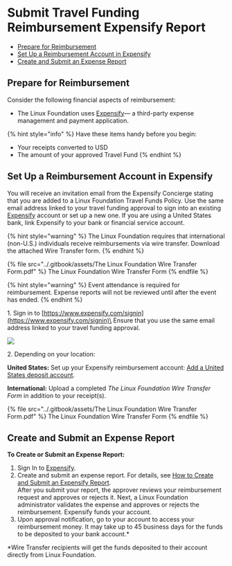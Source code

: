 # Submit Travel Funding Reimbursement Expensify Report

* [Prepare for Reimbursement](submit-travel-funding-reimbursement-expensify-report.md#submittravelfundingreimbursementexpensereport-prepareforreimbursement)
* [Set Up a Reimbursement Account in Expensify](submit-travel-funding-reimbursement-expensify-report.md#submittravelfundingreimbursementexpensereport-setupareimbursementaccountinexpensify)
* [Create and Submit an Expense Report](submit-travel-funding-reimbursement-expensify-report.md#submittravelfundingreimbursementexpensereport-createandsubmitanexpensereport)

## Prepare for Reimbursement <a href="#submittravelfundingreimbursementexpensereport-prepareforreimbursement" id="submittravelfundingreimbursementexpensereport-prepareforreimbursement"></a>

Consider the following financial aspects of reimbursement:

* The Linux Foundation uses [Expensify](https://www.expensify.com)— a third-party expense management and payment application.

{% hint style="info" %}
Have these items handy before you begin:

* Your receipts converted to USD
* The amount of your approved Travel Fund
{% endhint %}

## Set Up a Reimbursement Account in Expensify <a href="#submittravelfundingreimbursementexpensereport-setupareimbursementaccountinexpensify" id="submittravelfundingreimbursementexpensereport-setupareimbursementaccountinexpensify"></a>

You will receive an invitation email from the Expensify Concierge stating that you are added to a Linux Foundation Travel Funds Policy. Use the same email address linked to your travel funding approval to sign into an existing [Expensify](https://www.expensify.com) account or set up a new one. If you are using a United States bank, link Expensify to your bank or financial service account.

{% hint style="warning" %}
The Linux Foundation requires that international (non-U.S.) individuals receive reimbursements via wire transfer. Download the attached Wire Transfer form.
{% endhint %}

{% file src="../.gitbook/assets/The Linux Foundation Wire Transfer Form.pdf" %}
The Linux Foundation Wire Transfer Form
{% endfile %}

{% hint style="warning" %}
Event attendance is required for reimbursement. Expense reports will not be reviewed until after the event has ended.
{% endhint %}

1\. Sign in to [https://www.expensify.com/signin](https://www.expensify.com/signin)\
Ensure that you use the same email address linked to your travel funding approval.

![](<../.gitbook/assets/7419228 (2) (2) (2) (2) (1) (1) (1).png>)

2\. Depending on your location:

**United States:** Set up your Expensify reimbursement account: [Add a United States deposit account](https://community.expensify.com/discussion/4641/how-to-add-a-u-s-personal-bank-account-to-receive-reimbursements-via-expensify).

**International:** Upload a completed _The Linux Foundation Wire Transfer Form_ in addition to your receipt(s).

{% file src="../.gitbook/assets/The Linux Foundation Wire Transfer Form.pdf" %}
The Linux Foundation Wire Transfer Form
{% endfile %}

## Create and Submit an Expense Report <a href="#submittravelfundingreimbursementexpensereport-createandsubmitanexpensereport" id="submittravelfundingreimbursementexpensereport-createandsubmitanexpensereport"></a>

**To Create or Submit an Expense Report:**

1. Sign In to [Expensify](https://www.expensify.com).
2. Create and submit an expense report. For details, see [How to Create and Submit an Expensify Report](how-to-create-and-submit-an-expensify-report.md).\
   After you submit your report, the approver reviews your reimbursement request and approves or rejects it. Next, a Linux Foundation administrator validates the expense and approves or rejects the reimbursement. Expensify funds your account.
3. Upon approval notification, go to your account to access your reimbursement money. It may take up to 45 business days for the funds to be deposited to your bank account.\*

\*Wire Transfer recipients will get the funds deposited to their account directly from Linux Foundation.
